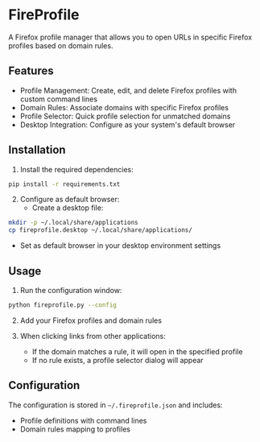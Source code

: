 # FireProfile

A Firefox profile manager that allows you to open URLs in specific Firefox profiles based on domain rules.

## Features

- Profile Management: Create, edit, and delete Firefox profiles with custom command lines
- Domain Rules: Associate domains with specific Firefox profiles
- Profile Selector: Quick profile selection for unmatched domains
- Desktop Integration: Configure as your system's default browser

## Installation

1. Install the required dependencies:
```bash
pip install -r requirements.txt
```

2. Configure as default browser:
   - Create a desktop file:
```bash
mkdir -p ~/.local/share/applications
cp fireprofile.desktop ~/.local/share/applications/
```
   - Set as default browser in your desktop environment settings

## Usage

1. Run the configuration window:
```bash
python fireprofile.py --config
```

2. Add your Firefox profiles and domain rules

3. When clicking links from other applications:
   - If the domain matches a rule, it will open in the specified profile
   - If no rule exists, a profile selector dialog will appear

## Configuration

The configuration is stored in `~/.fireprofile.json` and includes:
- Profile definitions with command lines
- Domain rules mapping to profiles 